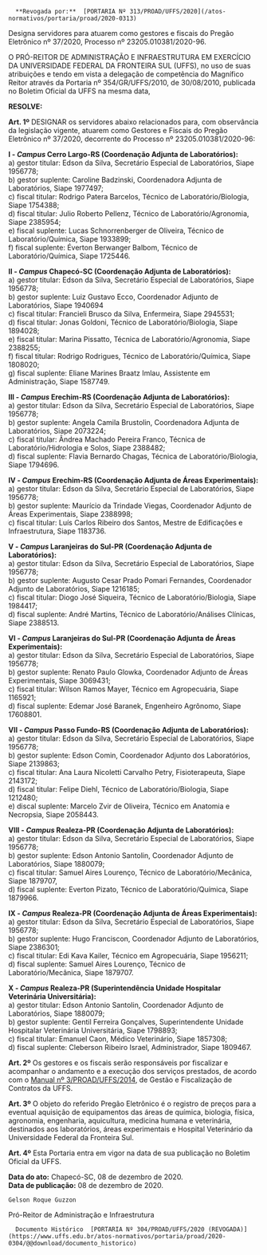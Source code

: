       **Revogada por:**  [PORTARIA Nº 313/PROAD/UFFS/2020](/atos-normativos/portaria/proad/2020-0313) 

   Designa servidores para atuarem como gestores e fiscais do Pregão Eletrônico nº 37/2020, Processo nº 23205.010381/2020-96.  

O PRÓ-REITOR DE ADMINISTRAÇÃO E INFRAESTRUTURA EM EXERCÍCIO DA UNIVERSIDADE FEDERAL DA FRONTEIRA SUL (UFFS), no uso de suas atribuições e tendo em vista a delegação de competência do Magnífico Reitor através da Portaria nº 354/GR/UFFS/2010, de 30/08/2010, publicada no Boletim Oficial da UFFS na mesma data,

 **RESOLVE:**

 **Art. 1º** DESIGNAR os servidores abaixo relacionados para, com observância da legislação vigente, atuarem como Gestores e Fiscais do Pregão Eletrônico nº 37/2020, decorrente do Processo nº 23205.010381/2020-96:

 **I - *Campus* Cerro Largo-RS (Coordenação Adjunta de Laboratórios):**  
a) gestor titular: Edson da Silva, Secretário Especial de Laboratórios, Siape 1956778;  
b) gestor suplente: Caroline Badzinski, Coordenadora Adjunta de Laboratórios, Siape 1977497;  
c) fiscal titular: Rodrigo Patera Barcelos, Técnico de Laboratório/Biologia, Siape 1754388;  
d) fiscal titular: Julio Roberto Pellenz, Técnico de Laboratório/Agronomia, Siape 2385954;  
e) fiscal suplente: Lucas Schnorrenberger de Oliveira, Técnico de Laboratório/Química, Siape 1933899;  
f) fiscal suplente: Éverton Berwanger Balbom, Técnico de Laboratório/Química, Siape 1725446.

 **II - *Campus* Chapecó-SC (Coordenação Adjunta de Laboratórios):**  
a) gestor titular: Edson da Silva, Secretário Especial de Laboratórios, Siape 1956778;  
b) gestor suplente: Luiz Gustavo Ecco, Coordenador Adjunto de Laboratórios, Siape 1940694  
c) fiscal titular: Francieli Brusco da Silva, Enfermeira, Siape 2945531;  
d) fiscal titular: Jonas Goldoni, Técnico de Laboratório/Biologia, Siape 1894028;  
e) fiscal titular: Marina Pissatto, Técnica de Laboratório/Agronomia, Siape 2388255;  
f) fiscal titular: Rodrigo Rodrigues, Técnico de Laboratório/Química, Siape 1808020;  
g) fiscal suplente: Eliane Marines Braatz Imlau, Assistente em Administração, Siape 1587749.

 **III - *Campus* Erechim-RS (Coordenação Adjunta de Laboratórios):**  
 a) gestor titular: Edson da Silva, Secretário Especial de Laboratórios, Siape 1956778;  
 b) gestor suplente: Angela Camila Brustolin, Coordenadora Adjunta de Laboratórios, Siape 2073224;  
 c) fiscal titular: Ândrea Machado Pereira Franco, Técnica de Laboratório/Hidrologia e Solos, Siape 2388482;  
d) fiscal suplente: Flavia Bernardo Chagas, Técnica de Laboratório/Biologia, Siape 1794696.

 **IV - *Campus* Erechim-RS (Coordenação Adjunta de Áreas Experimentais):**  
a) gestor titular: Edson da Silva, Secretário Especial de Laboratórios, Siape 1956778;  
b) gestor suplente: Maurício da Trindade Viegas, Coordenador Adjunto de Áreas Experimentais, Siape 2388998;  
c) fiscal titular: Luís Carlos Ribeiro dos Santos, Mestre de Edificações e Infraestrutura, Siape 1183736.

 **V - *Campus* Laranjeiras do Sul-PR (Coordenação Adjunta de Laboratórios):**  
a) gestor titular: Edson da Silva, Secretário Especial de Laboratórios, Siape 1956778;  
b) gestor suplente: Augusto Cesar Prado Pomari Fernandes, Coordenador Adjunto de Laboratórios, Siape 1216185;  
c) fiscal titular: Diogo José Siqueira, Técnico de Laboratório/Biologia, Siape 1984417;  
d) fiscal suplente: André Martins, Técnico de Laboratório/Análises Clínicas, Siape 2388513.

 **VI - *Campus* Laranjeiras do Sul-PR (Coordenação Adjunta de Áreas Experimentais):**  
a) gestor titular: Edson da Silva, Secretário Especial de Laboratórios, Siape 1956778;  
b) gestor suplente: Renato Paulo Glowka, Coordenador Adjunto de Áreas Experimentais, Siape 3069431;  
c) fiscal titular: Wilson Ramos Mayer, Técnico em Agropecuária, Siape 1165921;  
d) fiscal suplente: Edemar José Baranek, Engenheiro Agrônomo, Siape 17608801.

 **VII - *Campus* Passo Fundo-RS (Coordenação Adjunta de Laboratórios):**  
a) gestor titular: Edson da Silva, Secretário Especial de Laboratórios, Siape 1956778;  
b) gestor suplente: Edson Comin, Coordenador Adjunto dos Laboratórios, Siape 2139863;  
c) fiscal titular: Ana Laura Nicoletti Carvalho Petry, Fisioterapeuta, Siape 2143172;  
d) fiscal titular: Felipe Diehl, Técnico de Laboratório/Biologia, Siape 1212480;  
e) discal suplente: Marcelo Zvir de Oliveira, Técnico em Anatomia e Necropsia, Siape 2058443.

 **VIII - *Campus* Realeza-PR (Coordenação Adjunta de Laboratórios):**  
a) gestor titular: Edson da Silva, Secretário Especial de Laboratórios, Siape 1956778;  
b) gestor suplente: Edson Antonio Santolin, Coordenador Adjunto de Laboratórios, Siape 1880079;  
c) fiscal titular: Samuel Aires Lourenço, Técnico de Laboratório/Mecânica, Siape 1879707,  
d) fiscal suplente: Everton Pizato, Técnico de Laboratório/Química, Siape 1879966.

 **IX - *Campus* Realeza-PR (Coordenação Adjunta de Áreas Experimentais):**  
a) gestor titular: Edson da Silva, Secretário Especial de Laboratórios, Siape 1956778;  
b) gestor suplente: Hugo Franciscon, Coordenador Adjunto de Laboratórios, Siape 2386301;  
c) fiscal titular: Edi Kava Kailer, Técnico em Agropecuária, Siape 1956211;  
d) fiscal suplente: Samuel Aires Lourenço, Técnico de Laboratório/Mecânica, Siape 1879707.

 **X - *Campus* Realeza-PR (Superintendência Unidade Hospitalar Veterinária Universitária):**  
a) gestor titular: Edson Antonio Santolin, Coordenador Adjunto de Laboratórios, Siape 1880079;  
b) gestor suplente: Gentil Ferreira Gonçalves, Superintendente Unidade Hospitalar Veterinária Universitária, Siape 1798893;  
c) fiscal titular: Emanuel Caon, Médico Veterinário, Siape 1857308;  
d) fiscal suplente: Cleberson Ribeiro Israel, Administrador, Siape 1809467.

 **Art. 2º** Os gestores e os fiscais serão responsáveis por fiscalizar e acompanhar o andamento e a execução dos serviços prestados, de acordo com o [Manual nº 3/PROAD/UFFS/2014](https://www.uffs.edu.br/atos-normativos/manual/proad/2014-0003), de Gestão e Fiscalização de Contratos da UFFS.

 **Art. 3º** O objeto do referido Pregão Eletrônico é o registro de preços para a eventual aquisição de equipamentos das áreas de química, biologia, física, agronomia, engenharia, aquicultura, medicina humana e veterinária, destinados aos laboratórios, áreas experimentais e Hospital Veterinário da Universidade Federal da Fronteira Sul.

 **Art. 4º** Esta Portaria entra em vigor na data de sua publicação no Boletim Oficial da UFFS.

   **Data do ato:** Chapecó-SC, 08 de dezembro de 2020.   
 **Data de publicação:**  08 de dezembro de 2020. 

    Gelson Roque Guzzon   
 Pró-Reitor de Administração e Infraestrutura 

      Documento Histórico  [PORTARIA Nº 304/PROAD/UFFS/2020 (REVOGADA)](https://www.uffs.edu.br/atos-normativos/portaria/proad/2020-0304/@@download/documento_historico)     
      